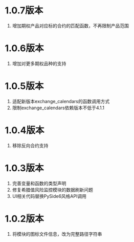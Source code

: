 # 1.0.7版本
1. 增加期权产品对应标的合约的匹配函数，不再限制产品范围

# 1.0.6版本
1. 增加对更多期权品种的支持

# 1.0.5版本

1. 适配新版本exchange_calendars的函数调用方式
2. 限制exchange_calendars依赖版本不低于4.1.1

# 1.0.4版本

1. 移除反向合约支持

# 1.0.3版本

1. 完善变量和函数的类型声明
2. 修复希腊值风险监控模块的数据刷新问题
3. UI相关代码替换PySide6风格API调用


# 1.0.2版本

1. 将模块的图标文件信息，改为完整路径字符串
